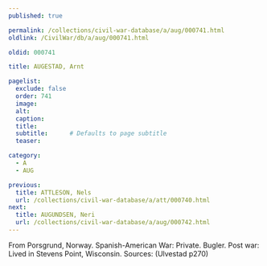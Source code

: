 ```yaml
---
published: true

permalink: /collections/civil-war-database/a/aug/000741.html
oldlink: /CivilWar/db/a/aug/000741.html

oldid: 000741

title: AUGESTAD, Arnt

pagelist:
  exclude: false
  order: 741
  image: 
  alt:
  caption:
  title:
  subtitle:      # Defaults to page subtitle
  teaser:

category: 
  - A 
  - AUG

previous:
  title: ATTLESON, Nels
  url: /collections/civil-war-database/a/att/000740.html  
next:
  title: AUGUNDSEN, Neri
  url: /collections/civil-war-database/a/aug/000742.html   
---
```

From Porsgrund, Norway. Spanish-American War: Private. Bugler. Post war: Lived in Stevens Point, Wisconsin. Sources: (Ulvestad p270)